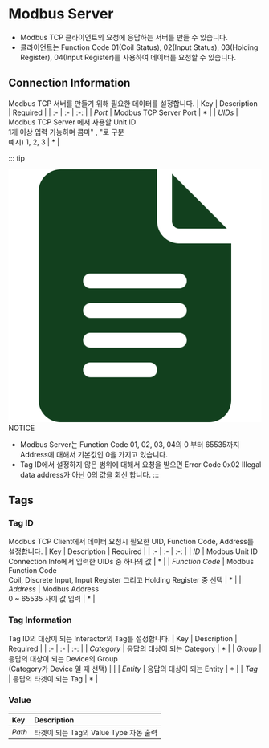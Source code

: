 # Modbus Server
- Modbus TCP 클라이언트의 요청에 응답하는 서버를 만들 수 있습니다.
- 클라이언트는 Function Code 01(Coil Status), 02(Input Status), 03(Holding Register), 04(Input Register)를 사용하여 데이터를 요청할 수 있습니다.

## Connection Information
Modbus TCP 서버를 만들기 위해 필요한 데이터를 설정합니다.
| Key | Description | Required |
| :- | :- | :-: |
| _Port_ | Modbus TCP Server Port | * |
| _UIDs_ | Modbus TCP Server 에서 사용할 Unit ID </br> 1개 이상 입력 가능하며 콤마" , "로 구분 </br> 예시) 1, 2, 3 | * |

::: tip <p class="custom-block-title"><img src="../../img/icon/tip.svg">NOTICE</p>
* Modbus Server는 Function Code 01, 02, 03, 04의 0 부터 65535까지 Address에 대해서 기본값인 0을 가지고 있습니다.  
* Tag ID에서 설정하지 않은 범위에 대해서 요청을 받으면 Error Code 0x02 Illegal data address가 아닌 0의 값을 회신 합니다.
:::

## Tags
### Tag ID
Modbus TCP Client에서 데이터 요청시 필요한 UID, Function Code, Address를 설정합니다.
| Key | Description | Required |
| :- | :- | :-: |
| _ID_ | Modbus Unit ID </br> Connection Info에서 입력한 UIDs 중 하나의 값 | * |
| _Function Code_ | Modbus Function Code </br> Coil, Discrete Input, Input Register 그리고 Holding Register 중 선택 | * |
| _Address_ | Modbus Address </br> 0 ~ 65535 사이 값 입력 | * |

### Tag Information
Tag ID의 대상이 되는 Interactor의 Tag를 설정합니다.
| Key | Description | Required |
| :- | :- | :-: |
| _Category_ | 응답의 대상이 되는 Category  | * |
| _Group_ | 응답의 대상이 되는 Device의 Group </br> (Category가 Device 일 때 선택)  |  |
| _Entity_ | 응답의 대상이 되는 Entity  | * |
| _Tag_ | 응답의 타겟이 되는 Tag  | * |

### Value
| Key | Description | 
| :- | :- |
| _Path_ | 타겟이 되는 Tag의 Value Type 자동 출력 |

